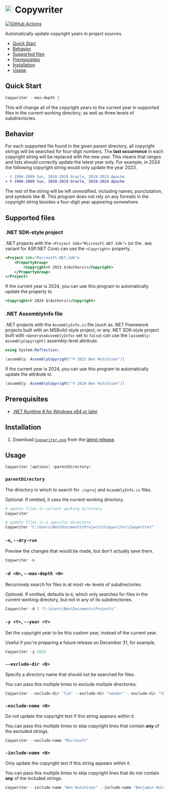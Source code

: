 <img src="https://raw.githubusercontent.com/Aldaviva/Copywriter/master/Copywriter/%C2%A9.ico" height="24" alt="©"> Copywriter
===

[![GitHub Actions](https://img.shields.io/github/actions/workflow/status/Aldaviva/Copywriter/dotnet.yml?branch=master&logo=github)](https://github.com/Aldaviva/Copywriter/actions/workflows/dotnet.yml)

Automatically update copyright years in project sources.

<!-- MarkdownTOC autolink="true" bracket="round" autoanchor="false" levels="1,2" -->

- [Quick Start](#quick-start)
- [Behavior](#behavior)
- [Supported files](#supported-files)
- [Prerequisites](#prerequisites)
- [Installation](#installation)
- [Usage](#usage)

<!-- /MarkdownTOC -->

## Quick Start
```ps1
Copywriter --max-depth 3
```

This will change all of the copyright years to the current year in supported files in the current working directory, as well as three levels of subdirectories.

## Behavior

For each supported file found in the given parent directory, all copyright strings will be searched for four-digit numbers. The **last occurrence** in each copyright string will be replaced with the new year. This means that ranges and lists should correctly update the latest year only. For example, in 2024 the following copyright string would only update the year 2023.

```diff
- © 1994-2009 Sun, 2010-2019 Oracle, 2019-2023 Apache
+ © 1994-2009 Sun, 2010-2019 Oracle, 2019-2024 Apache
```

The rest of the string will be left unmodified, including names, punctutation, and symbols like ©. This program does not rely on any formats in the copyright string besides a four-digit year appearing somewhere.

## Supported files

### .NET SDK-style project

.NET projects with the `<Project Sdk="Microsoft.NET.Sdk">` (or the `.Web` variant for ASP.NET Core) can use the `<Copyright>` property.

```xml
<Project Sdk="Microsoft.NET.Sdk">
    <PropertyGroup>
        <Copyright>© 2023 $(Authors)</Copyright>
    </PropertyGroup>
</Project>
```

If the current year is 2024, you can use this program to automatically update the property to

```xml
<Copyright>© 2024 $(Authors)</Copyright>
```

### .NET AssemblyInfo file

.NET projects with the `AssemblyInfo.cs` file (such as .NET Framework projects built with an MSBuild-style project, or any .NET SDK-style project built with `<GenerateAssemblyInfo>` set to `false`) can use the `[assembly: AssemblyCopyright]` assembly-level attribute.

```cs
using System.Reflection;

[assembly: AssemblyCopyright("© 2023 Ben Hutchison")]
```

If the current year is 2024, you can use this program to automatically update the attribute to

```cs
[assembly: AssemblyCopyright("© 2024 Ben Hutchison")]
```

## Prerequisites
- [.NET Runtime 8 for Windows x64 or later](https://dotnet.microsoft.com/en-us/download)

## Installation
1. Download [`Copywriter.exe`](https://github.com/Aldaviva/Copywriter/releases/latest/download/Copywriter.exe) from the [latest release](https://github.com/Aldaviva/Copywriter/releases/latest).

## Usage

```ps1
Copywriter [options] <parentDirectory>
```

### `parentDirectory`
The directory in which to search for `.csproj` and `AssemblyInfo.cs` files.

Optional. If omitted, it uses the current working directory.

```ps1
# update files in current working directory
Copywriter

# update files in a specific directory
Copywriter "C:\Users\Ben\Documents\Projects\Copywriter\Copywriter"
```

### `-n`, `--dry-run`
Preview the changes that would be made, but don't actually save them.

```ps1
Copywriter -n
```

### `-d <N>`, `--max-depth <N>`
Recursively search for files in at most `<N>` levels of subdirectories.

Optional. If omitted, defaults to `0`, which only searches for files in the current working directory, but not in any of its subdirectories.

```ps1
Copywriter -d 3 "C:\Users\Ben\Documents\Projects"
```

### `-y <Y>`, `--year <Y>`
Set the copyright year to be this custom year, instead of the current year.

Useful if you're preparing a future release on December 31, for example.

```ps1
Copywriter -y 2024
```

### `--exclude-dir <D>`
Specify a directory name that should not be searched for files.

You can pass this multiple times to exclude multiple directories.

```ps1
Copywriter --exclude-dir "lib" --exclude-dir "vendor" --exclude-dir "thirdparty"
```

### `-exclude-name <N>`
Do not update the copyright text if this string appears within it.

You can pass this multiple times to skip copyright lines that contain **any** of the excluded strings.

```ps1
Copywriter --exclude-name "Microsoft"
```

### `-include-name <N>`
Only update the copyright text if this string appears within it.

You can pass this multiple times to skip copyright lines that do not contain **any** of the included strings.

```ps1
Copywriter --include-name "Ben Hutchison" --include-name "Benjamin Hutchison"
```

